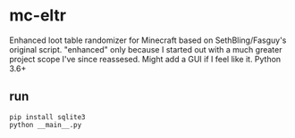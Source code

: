 # mc-eltr
Enhanced loot table randomizer for Minecraft based on SethBling/Fasguy's original script. "enhanced" only because I started out with a much greater project scope I've since reassesed. Might add a GUI if I feel like it. Python 3.6+

## run
```
pip install sqlite3
python __main__.py
```
